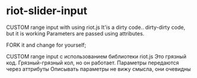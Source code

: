# riot-slider-input
CUSTOM range input with using riot.js
It'is a dirty code.. dirty-dirty code, but it is working
Parameters are passed using attributes.

<slider 
  name="FIELDS[square]" 
  value="12" 
  max="120" 
  postfix=" м²">
</slider>

FORK it and change for yourself;

CUSTOM range input  с использованием библиотеки riot.js
Это грязный код. Грязный-грязный кол, но он работает.
Параметры передаются через аттрибуты
Описывать параметры не вижу смысла, они очевидны
<slider 
  name="FIELDS[square]" 
  value="12" 
  max="120" 
  postfix=" м²">
</slider>
